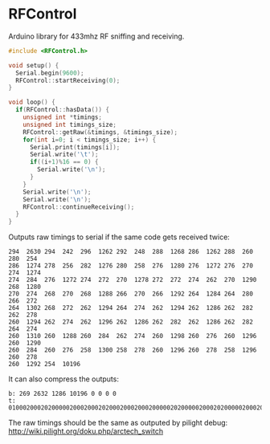 RFControl
==========

Arduino library for 433mhz RF sniffing and receiving.

```c++
#include <RFControl.h>

void setup() {
  Serial.begin(9600);
  RFControl::startReceiving(0);
}

void loop() {
  if(RFControl::hasData()) {
    unsigned int *timings;
    unsigned int timings_size;
    RFControl::getRaw(&timings, &timings_size);
    for(int i=0; i < timings_size; i++) {
      Serial.print(timings[i]);
      Serial.write('\t');
      if((i+1)%16 == 0) {
        Serial.write('\n');
      }
    }
    Serial.write('\n');
    Serial.write('\n');
    RFControl::continueReceiving();
  }
}
```

Outputs raw timings to serial if the same code gets received twice:

```
294  2630 294  242  296  1262 292  248  288  1268 286  1262 288  260  280  254  
286  1274 278  256  282  1276 280  258  276  1280 276  1272 276  270  274  1274 
274  284  276  1272 274  272  270  1278 272  272  274  262  270  1290 268  1280 
270  274  268  270  268  1288 266  270  266  1292 264  1284 264  280  266  272  
264  1302 268  272  262  1294 264  274  262  1294 262  1286 262  282  262  278  
260  1294 262  274  262  1296 262  1286 262  282  262  1286 262  282  264  274  
260  1310 260  1288 260  284  262  274  260  1298 260  276  260  1296 260  1290 
260  284  260  276  258  1300 258  278  260  1296 260  278  258  1296 260  278  
260  1292 254  10196     
```

It can also compress the outputs:

```
b: 269 2632 1286 10196 0 0 0 0 
t: 010002000202000002000200020200020002000200000202000002000202000002000200020200000200020200020000020200000200020200000200020002000203
```

The raw timings should be the same as outputed by pilight debug: http://wiki.pilight.org/doku.php/arctech_switch